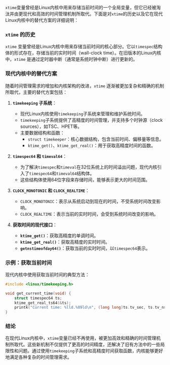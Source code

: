 `xtime`变量曾经是Linux内核中用来存储当前时间的一个全局变量，但它已经被淘汰并由更现代和高效的时间管理机制所取代。下面是对`xtime`的历史以及它在现代Linux内核中的替代方案的详细说明：

### `xtime` 的历史

`xtime` 变量曾经是Linux内核中用来存储当前时间的核心部分。它以`timespec`结构体的形式存在，存储当前的实时时间（wall-clock time）。在旧版本的Linux内核中，`xtime` 是通过定时器中断（通常是系统时钟中断）进行更新的。

### 现代内核中的替代方案

随着时间管理需求的增加和内核架构的改进，`xtime` 逐渐被更加复杂和精确的机制所取代，主要的替代方案包括：

1. **`timekeeping` 子系统**：
    - 现代Linux内核使用`timekeeping`子系统来管理和维护系统时间。
    - `timekeeping`子系统提供了高精度的时间管理，并支持多个时钟源（clock sources），如TSC、HPET等。
    - 主要数据结构和函数：
        - `struct timekeeper`：核心数据结构，包含当前时间、偏移量等信息。
        - `ktime_get()`、`ktime_get_real()`：用于获取高精度时间的函数。

2. **`timespec64` 和 `timeval64`**：
    - 为了解决`timespec`和`timeval`在32位系统上的时间溢出问题，现代内核引入了`timespec64`和`timeval64`结构体。
    - 这些结构体使用64位字段来存储时间，能够表示更大的时间范围。

3. **`CLOCK_MONOTONIC` 和 `CLOCK_REALTIME`**：
    - `CLOCK_MONOTONIC`：表示从系统启动到现在的时间，不受系统时间改变影响。
    - `CLOCK_REALTIME`：表示当前的实时时间，会受到系统时间改变的影响。

4. **获取时间的现代接口**：
    - **`ktime_get()`**：获取高精度的单调时间。
    - **`ktime_get_real()`**：获取高精度的实时时间。
    - **`getnstimeofday64()`**：获取当前的实时时间，以`timespec64`表示。

### 示例：获取当前时间

现代内核中使用获取当前时间的典型方法：

```c
#include <linux/timekeeping.h>

void get_current_time(void) {
    struct timespec64 ts;
    ktime_get_real_ts64(&ts);
    printk("Current time: %lld.%09ld\n", (long long)ts.tv_sec, ts.tv_nsec);
}
```

### 结论

在现代Linux内核中，`xtime`变量已经不再使用，被更加高效和精确的时间管理机制所取代。这些新机制不仅提供了更高的时间精度，还解决了旧有方法中的一些局限性和问题。通过使用`timekeeping`子系统和高精度时间获取函数，内核能够更好地满足各种复杂的时间管理需求。